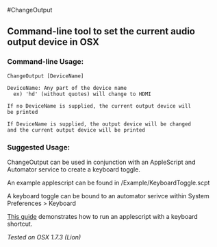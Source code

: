 #ChangeOutput
## Command-line tool to set the current audio output device in OSX
### Command-line Usage:
    ChangeOutput [DeviceName]
    
    DeviceName: Any part of the device name
      ex) 'hd' (without quotes) will change to HDMI

    If no DeviceName is supplied, the current output device will
    be printed

    If DeviceName is supplied, the output device will be changed
    and the current output device will be printed


### Suggested Usage:
ChangeOutput can be used in conjunction with an AppleScript and Automator service to create a keyboard toggle.

An example applescript can be found in /Example/KeyboardToggle.scpt

A keyboard toggle can be bound to an automator serivce within System Preferences > Keyboard

[This guide](http://blog.fosketts.net/2010/08/09/assign-keyboard-shortcut-applescript-automator-service/) demonstrates how to run an applescript with a keyboard shortcut.

*Tested on OSX 1.7.3 (Lion)*
